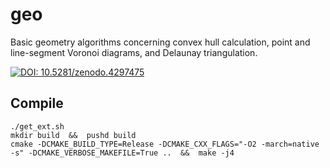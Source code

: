 # geo
Basic geometry algorithms concerning convex hull calculation, point and line-segment Voronoi diagrams, and Delaunay triangulation.

[![DOI: 10.5281/zenodo.4297475](https://zenodo.org/badge/DOI/10.5281/zenodo.4297475.svg)](https://doi.org/10.5281/zenodo.4297475)


## Compile
    ./get_ext.sh
    mkdir build  &&  pushd build
    cmake -DCMAKE_BUILD_TYPE=Release -DCMAKE_CXX_FLAGS="-O2 -march=native -s" -DCMAKE_VERBOSE_MAKEFILE=True ..  &&  make -j4
